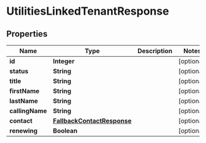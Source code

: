 

# UtilitiesLinkedTenantResponse


## Properties

| Name | Type | Description | Notes |
|------------ | ------------- | ------------- | -------------|
|**id** | **Integer** |  |  [optional] |
|**status** | **String** |  |  [optional] |
|**title** | **String** |  |  [optional] |
|**firstName** | **String** |  |  [optional] |
|**lastName** | **String** |  |  [optional] |
|**callingName** | **String** |  |  [optional] |
|**contact** | [**FallbackContactResponse**](FallbackContactResponse.md) |  |  [optional] |
|**renewing** | **Boolean** |  |  [optional] |



